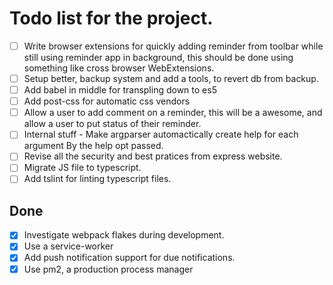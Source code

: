 # Todo list for the project.

- [ ] Write browser extensions for quickly adding reminder from toolbar
      while still using reminder app in background, this should be done using
      something like cross browser WebExtensions.
- [ ] Setup better, backup system and add a tools, to revert db from backup.
- [ ] Add babel in middle for transpling down to es5
- [ ] Add post-css for automatic css vendors
- [ ] Allow a user to add comment on a reminder, this will be a awesome, and allow
      a user to put status of their reminder.
- [ ] Internal stuff - Make argparser automactically create help for each argument
      By the help opt passed.
- [ ] Revise all the security and best pratices from express website.
- [ ] Migrate JS file to typescript.
- [ ] Add tslint for linting typescript files.

## Done

- [X] Investigate webpack flakes during development.
- [X] Use a service-worker
- [X] Add push notification support for due notifications.
- [X] Use pm2, a production process manager
